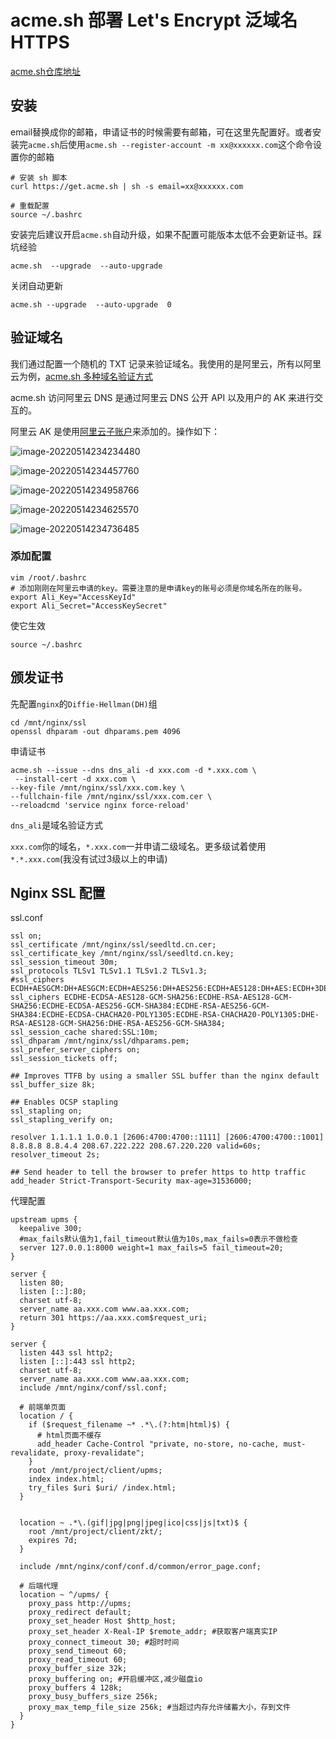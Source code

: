 # acme.sh 部署 Let's Encrypt 泛域名 HTTPS

[acme.sh仓库地址](https://github.com/acmesh-official/acme.sh)

## 安装

email替换成你的邮箱，申请证书的时候需要有邮箱，可在这里先配置好。或者安装完`acme.sh`后使用`acme.sh --register-account -m xx@xxxxxx.com`这个命令设置你的邮箱

```shell
# 安装 sh 脚本
curl https://get.acme.sh | sh -s email=xx@xxxxxx.com

# 重载配置
source ~/.bashrc
```

安装完后建议开启`acme.sh`自动升级，如果不配置可能版本太低不会更新证书。踩坑经验

```shell
acme.sh  --upgrade  --auto-upgrade
```

关闭自动更新

```shell
acme.sh --upgrade  --auto-upgrade  0
```

## 验证域名

我们通过配置一个随机的 TXT 记录来验证域名。我使用的是阿里云，所有以阿里云为例，[acme.sh 多种域名验证方式](https://github.com/Neilpang/acme.sh#7-automatic-dns-api-integration)

acme.sh 访问阿里云 DNS 是通过阿里云 DNS 公开 API 以及用户的 AK 来进行交互的。

阿里云 AK 是使用[阿里云子账户](https://ram.console.aliyun.com/)来添加的。操作如下：

![image-20220514234234480](../public/images/image-20201217105713982.png)

![image-20220514234457760](../public/images/image-20220514234457760.png)

![image-20220514234958766](../public/images/image-20220514234958766.png)

![image-20220514234625570](../public/images/image-20220514234625570.png)

![image-20220514234736485](../public/images/image-20220514234736485.png)

### 添加配置

```shell
vim /root/.bashrc
# 添加刚刚在阿里云申请的key。需要注意的是申请key的账号必须是你域名所在的账号。
export Ali_Key="AccessKeyId"
export Ali_Secret="AccessKeySecret"
```

使它生效

```shell
source ~/.bashrc
```

## 颁发证书

先配置`nginx`的`Diffie-Hellman(DH)`组

```shell
cd /mnt/nginx/ssl
openssl dhparam -out dhparams.pem 4096
```

申请证书

```shell
acme.sh --issue --dns dns_ali -d xxx.com -d *.xxx.com \
 --install-cert -d xxx.com \
--key-file /mnt/nginx/ssl/xxx.com.key \
--fullchain-file /mnt/nginx/ssl/xxx.com.cer \
--reloadcmd 'service nginx force-reload'
```

`dns_ali`是域名验证方式

`xxx.com`你的域名，`*.xxx.com`一并申请二级域名。更多级试着使用`*.*.xxx.com`(我没有试过3级以上的申请)

## Nginx SSL 配置

ssl.conf

```nginx
ssl on;
ssl_certificate /mnt/nginx/ssl/seedltd.cn.cer;
ssl_certificate_key /mnt/nginx/ssl/seedltd.cn.key;
ssl_session_timeout 30m;
ssl_protocols TLSv1 TLSv1.1 TLSv1.2 TLSv1.3;
#ssl_ciphers ECDH+AESGCM:DH+AESGCM:ECDH+AES256:DH+AES256:ECDH+AES128:DH+AES:ECDH+3DES:DH+3DES:RSA+AESGCM:RSA+AES:RSA+3DES:!aNULL:!MD5:!DSS;
ssl_ciphers ECDHE-ECDSA-AES128-GCM-SHA256:ECDHE-RSA-AES128-GCM-SHA256:ECDHE-ECDSA-AES256-GCM-SHA384:ECDHE-RSA-AES256-GCM-SHA384:ECDHE-ECDSA-CHACHA20-POLY1305:ECDHE-RSA-CHACHA20-POLY1305:DHE-RSA-AES128-GCM-SHA256:DHE-RSA-AES256-GCM-SHA384;
ssl_session_cache shared:SSL:10m;
ssl_dhparam /mnt/nginx/ssl/dhparams.pem;
ssl_prefer_server_ciphers on;
ssl_session_tickets off;

## Improves TTFB by using a smaller SSL buffer than the nginx default
ssl_buffer_size 8k;

## Enables OCSP stapling
ssl_stapling on;
ssl_stapling_verify on;

resolver 1.1.1.1 1.0.0.1 [2606:4700:4700::1111] [2606:4700:4700::1001] 8.8.8.8 8.8.4.4 208.67.222.222 208.67.220.220 valid=60s;
resolver_timeout 2s;

## Send header to tell the browser to prefer https to http traffic
add_header Strict-Transport-Security max-age=31536000;
```

代理配置

```nginx
upstream upms {
  keepalive 300;
  #max_fails默认值为1,fail_timeout默认值为10s,max_fails=0表示不做检查
  server 127.0.0.1:8000 weight=1 max_fails=5 fail_timeout=20;
}

server {
  listen 80;
  listen [::]:80;
  charset utf-8;
  server_name aa.xxx.com www.aa.xxx.com;
  return 301 https://aa.xxx.com$request_uri;
}

server {
  listen 443 ssl http2;
  listen [::]:443 ssl http2;
  charset utf-8;
  server_name aa.xxx.com www.aa.xxx.com;
  include /mnt/nginx/conf/ssl.conf;
    
  # 前端单页面
  location / {
    if ($request_filename ~* .*\.(?:htm|html)$) {
      # html页面不缓存
      add_header Cache-Control "private, no-store, no-cache, must-revalidate, proxy-revalidate";
    }
    root /mnt/project/client/upms;
    index index.html;
    try_files $uri $uri/ /index.html;
  }


  location ~ .*\.(gif|jpg|png|jpeg|ico|css|js|txt)$ {
    root /mnt/project/client/zkt/;
    expires 7d;
  }

  include /mnt/nginx/conf/conf.d/common/error_page.conf;

  # 后端代理
  location ~ ^/upms/ {
    proxy_pass http://upms;
    proxy_redirect default;
    proxy_set_header Host $http_host;
    proxy_set_header X-Real-IP $remote_addr; #获取客户端真实IP
    proxy_connect_timeout 30; #超时时间
    proxy_send_timeout 60;
    proxy_read_timeout 60;
    proxy_buffer_size 32k;
    proxy_buffering on; #开启缓冲区,减少磁盘io
    proxy_buffers 4 128k;
    proxy_busy_buffers_size 256k;
    proxy_max_temp_file_size 256k; #当超过内存允许储蓄大小，存到文件
  }
}
```

